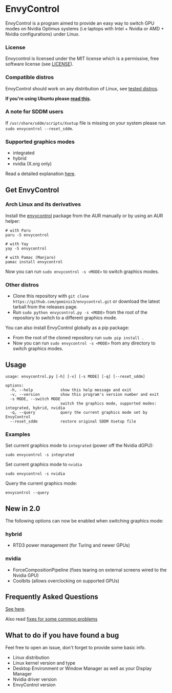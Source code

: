 # EnvyControl

EnvyControl is a program aimed to provide an easy way to switch GPU modes on Nvidia Optimus systems (i.e laptops with Intel + Nvidia or AMD + Nvidia configurations) under Linux.

### License

Envycontrol is licensed under the MIT license which is a permissive, free software license (see <a href="https://github.com/geminis3/envycontrol/blob/main/LICENSE">LICENSE</a>).

### Compatible distros

EnvyControl should work on any distribution of Linux, see [tested distros](https://github.com/geminis3/envycontrol/wiki/Frequently-Asked-Questions#tested-distros).

**If you're using Ubuntu please [read this](https://github.com/geminis3/envycontrol/wiki/Frequently-Asked-Questions#a-note-for-ubuntu-users).**

### A note for SDDM users

If `/usr/share/sddm/scripts/Xsetup` file is missing on your system please run `sudo envycontrol --reset_sddm`.

### Supported graphics modes

- integrated
- hybrid
- nvidia (X.org only)

Read a detailed explanation [here](https://github.com/geminis3/envycontrol/wiki/Frequently-Asked-Questions#graphics-modes-explained).

## Get EnvyControl

### Arch Linux and its derivatives

Install the [envycontrol](https://aur.archlinux.org/packages/envycontrol/) package from the AUR manually or by using an AUR helper:

```
# with Paru
paru -S envycontrol

# with Yay
yay -S envycontrol

# with Pamac (Manjaro)
pamac install envycontrol
```

Now you can run `sudo envycontrol -s <MODE>` to switch graphics modes.

### Other distros

- Clone this repository with `git clone https://github.com/geminis3/envycontrol.git` or download the latest tarball from the releases page.
- Run `sudo python envycontrol.py -s <MODE>` from the root of the repository to switch to a different graphics mode. 
 
You can also install EnvyControl globally as a pip package:

- From the root of the cloned repository run `sudo pip install .`
- Now you can run `sudo envycontrol -s <MODE>` from any directory to switch graphics modes.

## Usage

```
usage: envycontrol.py [-h] [-v] [-s MODE] [-q] [--reset_sddm]

options:
  -h, --help            show this help message and exit
  -v, --version         show this program's version number and exit
  -s MODE, --switch MODE
                        switch the graphics mode, supported modes: integrated, hybrid, nvidia
  -q, --query           query the current graphics mode set by EnvyControl
  --reset_sddm          restore original SDDM Xsetup file
```

### Examples

Set current graphics mode to `integrated` (power off the Nvidia dGPU):

```
sudo envycontrol -s integrated
```

Set current graphics mode to `nvidia`

```
sudo envycontrol -s nvidia
```

Query the current graphics mode:

```
envycontrol --query
```

## New in 2.0

The following options can now be enabled when switching graphics mode:

### hybrid

- RTD3 power management (for Turing and newer GPUs)

### nvidia

- ForceCompositionPipeline (fixes tearing on external screens wired to the Nvidia GPU)
- Coolbits (allows overclocking on supported GPUs)

## Frequently Asked Questions

[See here](https://github.com/geminis3/envycontrol/wiki/Frequently-Asked-Questions).

Also read [fixes for some common problems](https://github.com/DaVikingMan/EnvyControl/wiki/Fixes-for-some-common-problems)

## What to do if you have found a bug

Feel free to open an issue, don't forget to provide some basic info.

- Linux distribution
- Linux kernel version and type
- Desktop Environment or Window Manager as well as your Display Manager
- Nvidia driver version
- EnvyControl version
